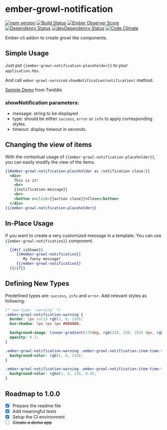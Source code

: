# ember-growl-notification


[![npm version](https://badge.fury.io/js/ember-growl-notification.svg)](http://badge.fury.io/js/ember-growl-notification)
[![Build Status](https://travis-ci.org/ykaragol/ember-growl-notification.svg?branch=master)](https://travis-ci.org/ykaragol/ember-growl-notification)
[![Ember Observer Score](http://emberobserver.com/badges/ember-growl-notification.svg)](http://emberobserver.com/addons/ember-growl-notification)
[![Dependency Status](https://david-dm.org/ykaragol/ember-growl-notification.svg)](https://david-dm.org/ykaragol/ember-growl-notification)
[![devDependency Status](https://david-dm.org/ykaragol/ember-growl-notification/dev-status.svg)](https://david-dm.org/ykaragol/ember-growl-notification#info=devDependencies)
[![Code Climate](https://codeclimate.com/github/ykaragol/ember-growl-notification/badges/gpa.svg)](https://codeclimate.com/github/ykaragol/ember-growl-notification)

Ember-cli addon to create growl like components.

## Simple Usage

Just put `{{ember-growl-notification-placeholder}}` to your `application.hbs`.

And call `ember-growl-service`s `showNotification(notification)` method.

[Sample Demo](https://ember-twiddle.com/dd37b092edace8124b0ce2f3489650e6?openFiles=templates.application.hbs%2Ctemplates.components.dummy-component.hbs) from Twiddle

### showNotification parameters:
  - message: string to be displayed
  - type: should be either `success`, `error` or `info` to apply corresponding styles. 
  - timeout: display timeout in seconds.

## Changing the view of items

With the contextual usage of `{{ember-growl-notification-placeholder}}`, you can easily modify the view of the items.

```hbs
{{#ember-growl-notification-placeholder as |notification close|}}
  <div>
    This is it!
    <br>
    {{notification.message}}
    <br>
    <button onclick={{action close}}>Close</button>
  </div>
{{/ember-growl-notification-placeholder}}
```


## In-Place Usage

If you want to create a very customized message in a template. You can use `{{ember-growl-notification}}` component. 
 
 ```hbs
   {{#if isShown}}
      {{#ember-growl-notification}}
         My funny message!
      {{/ember-growl-notification}}
   {{/if}}
 ```

## Defining New Types

Predefined types are: `success`, `info` and `error`. Add relevant styles as following:
 ```css
 /* new type: 'warning' */
 .ember-growl-notification-warning {
   border: 1px solid rgb(1, 6, 216);
   box-shadow: 5px 5px 4px #888888;
 
   background-image: linear-gradient(135deg, rgb(218, 220, 255) 0px, rgb(109, 111, 255) 100%);
   opacity: 0.7;
 }
 
 .ember-growl-notification-warning .ember-growl-notification-item-time-to-die {
   background-color: rgb(1, 6, 216);
 }
 
 .ember-growl-notification-warning .ember-growl-notification-item-time-to-die-container{
   background-color: rgba(1, 6, 216, 0.4);
 }
 ```
 
## Roadmap to 1.0.0

- [x] Prepare the readme file
- [x] Add meaningful tests
- [x] Setup the CI environment
- [ ] ~~Create a demo app~~
